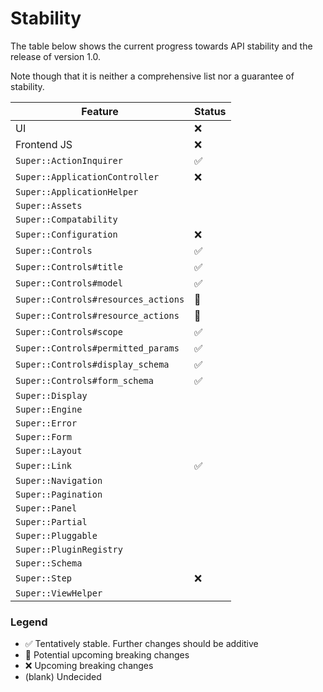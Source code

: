 # Stability

The table below shows the current progress towards API stability and the release
of version 1.0.

Note though that it is neither a comprehensive list nor a guarantee of
stability.


<table>
<thead>
<tr><th>Feature</th><th>Status</th></tr>
</thead>
<tbody>
<tr><td>UI</td>                                             <td>❌</td></tr>
<tr><td>Frontend JS</td>                                    <td>❌</td></tr>
<tr><td><code>Super::ActionInquirer</code></td>             <td>✅</td></tr>
<tr><td><code>Super::ApplicationController</code></td>      <td>❌</td></tr>
<tr><td><code>Super::ApplicationHelper</code></td>          <td></td></tr>
<tr><td><code>Super::Assets</code></td>                     <td></td></tr>
<tr><td><code>Super::Compatability</code></td>              <td></td></tr>
<tr><td><code>Super::Configuration</code></td>              <td>❌</td></tr>
<tr><td><code>Super::Controls</code></td>                   <td>✅</td></tr>
<tr><td><code>Super::Controls#title</code></td>             <td>✅</td></tr>
<tr><td><code>Super::Controls#model</code></td>             <td>✅</td></tr>
<tr><td><code>Super::Controls#resources_actions</code></td> <td>🚧</td></tr>
<tr><td><code>Super::Controls#resource_actions</code></td>  <td>🚧</td></tr>
<tr><td><code>Super::Controls#scope</code></td>             <td>✅</td></tr>
<tr><td><code>Super::Controls#permitted_params</code></td>  <td>✅</td></tr>
<tr><td><code>Super::Controls#display_schema</code></td>    <td>✅</td></tr>
<tr><td><code>Super::Controls#form_schema</code></td>       <td>✅</td></tr>
<tr><td><code>Super::Display</code></td>                    <td></td></tr>
<tr><td><code>Super::Engine</code></td>                     <td></td></tr>
<tr><td><code>Super::Error</code></td>                      <td></td></tr>
<tr><td><code>Super::Form</code></td>                       <td></td></tr>
<tr><td><code>Super::Layout</code></td>                     <td></td></tr>
<tr><td><code>Super::Link</code></td>                       <td>✅</td></tr>
<tr><td><code>Super::Navigation</code></td>                 <td></td></tr>
<tr><td><code>Super::Pagination</code></td>                 <td></td></tr>
<tr><td><code>Super::Panel</code></td>                      <td></td></tr>
<tr><td><code>Super::Partial</code></td>                    <td></td></tr>
<tr><td><code>Super::Pluggable</code></td>                  <td></td></tr>
<tr><td><code>Super::PluginRegistry</code></td>             <td></td></tr>
<tr><td><code>Super::Schema</code></td>                     <td></td></tr>
<tr><td><code>Super::Step</code></td>                       <td>❌</td></tr>
<tr><td><code>Super::ViewHelper</code></td>                 <td></td></tr>
</tbody>
</table>


### Legend

* ✅ Tentatively stable. Further changes should be additive
* 🚧 Potential upcoming breaking changes
* ❌ Upcoming breaking changes
* (blank) Undecided
